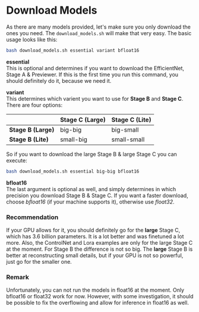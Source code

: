 # Download Models

As there are many models provided, let's make sure you only download the ones you need.
The ``download_models.sh`` will make that very easy. The basic usage looks like this: <br>
```bash
bash download_models.sh essential variant bfloat16
```

**essential**<br>
This is optional and determines if you want to download the EfficientNet, Stage A & Previewer.
If this is the first time you run this command, you should definitely do it, because we need it.

**variant**<br>
This determines which varient you want to use for **Stage B** and **Stage C**.
There are four options:

|                     | Stage C (Large) | Stage C (Lite) |
|---------------------|-----------------|----------------|
| **Stage B (Large)** | big-big         | big-small      |
| **Stage B (Lite)**  | small-big       | small-small    |


So if you want to download the large Stage B & large Stage C you can execute: <br>
```bash
bash download_models.sh essential big-big bfloat16
```

**bfloat16** <br>
The last argument is optional as well, and simply determines in which precision you download Stage B & Stage C.
If you want a faster download, choose _bfloat16_ (if your machine supports it), otherwise use _float32_.

### Recommendation
If your GPU allows for it, you should definitely go for the **large** Stage C, which has 3.6 billion parameters.
It is a lot better and was finetuned a lot more. Also, the ControlNet and Lora examples are only for the large Stage C at the moment.
For Stage B the difference is not so big. The **large** Stage B is better at reconstructing small details,
but if your GPU is not so powerful, just go for the smaller one.

### Remark
Unfortunately, you can not run the models in float16 at the moment. Only bfloat16 or float32 work for now. However,
with some investigation, it should be possible to fix the overflowing and allow for inference in float16 as well.
